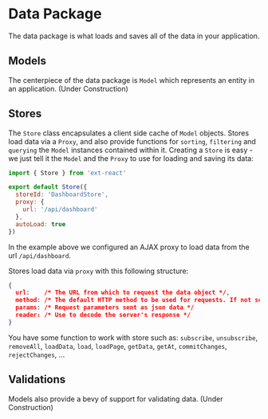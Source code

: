 # Data Package

The data package is what loads and saves all of the data in your application.

## Models

The centerpiece of the data package is `Model` which represents an entity in an application. (Under Construction)

## Stores

The `Store` class encapsulates a client side cache of `Model` objects. Stores load data via a `Proxy`, and also provide functions for `sorting`, `filtering` and `querying` the `Model` instances contained within it. Creating a `Store` is easy - we just tell it the `Model` and the `Proxy` to use for loading and saving its data:

```js
import { Store } from 'ext-react'

export default Store({
  storeId: 'DashboardStore',
  proxy: {
    url: '/api/dashboard'
  },
  autoLoad: true
})
```

In the example above we configured an AJAX proxy to load data from the url `/api/dashboard`.

Stores load data via ```proxy``` with this following structure:

```json
{
  url:    /* The URL from which to request the data object */,
  method: /* The default HTTP method to be used for requests. If not set, GET will be used. */
  params: /* Request parameters sent as json data */
  reader: /* Use to decode the server's response */
}
```

You have some function to work with store such as: `subscribe`, `unsubscribe`, `removeAll`, `loadData`, `load`, `loadPage`, `getData`, `getAt`, `commitChanges`, `rejectChanges`, ...

## Validations

Models also provide a bevy of support for validating data. (Under Construction)